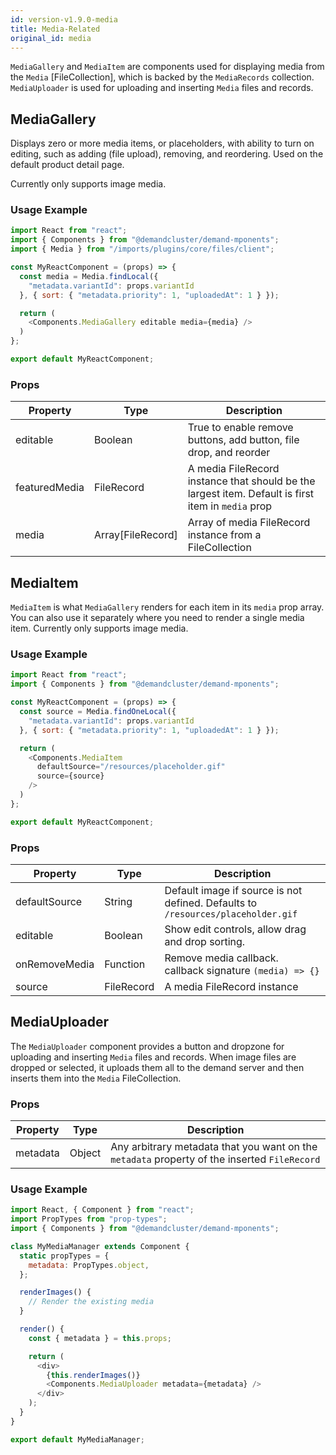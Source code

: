 ```yaml
---
id: version-v1.9.0-media
title: Media-Related
original_id: media
---
```

    
`MediaGallery` and `MediaItem` are components used for displaying media from the `Media` [FileCollection], which is backed by the `MediaRecords` collection. `MediaUploader` is used for uploading and inserting `Media` files and records.

## MediaGallery

Displays zero or more media items, or placeholders, with ability to turn on editing, such as adding (file upload), removing, and reordering. Used on the default product detail page.

Currently only supports image media.

### Usage Example

```javascript
import React from "react";
import { Components } from "@demandcluster/demand-mponents";
import { Media } from "/imports/plugins/core/files/client";

const MyReactComponent = (props) => {
  const media = Media.findLocal({
    "metadata.variantId": props.variantId
  }, { sort: { "metadata.priority": 1, "uploadedAt": 1 } });

  return (
    <Components.MediaGallery editable media={media} />
  )
};

export default MyReactComponent;
```

### Props

<!--lint disable-->

| Property      | Type              | Description                                                                                        |
| ------------- | ----------------- | -------------------------------------------------------------------------------------------------- |
| editable      | Boolean           | True to enable remove buttons, add button, file drop, and reorder                                  |
| featuredMedia | FileRecord        | A media FileRecord instance that should be the largest item. Default is first item in `media` prop |
| media         | Array[FileRecord] | Array of media FileRecord instance from a FileCollection                                           |

<!--lint enable-->

## MediaItem

`MediaItem` is what `MediaGallery` renders for each item in its `media` prop array. You can also use it separately where you need to render a single media item. Currently only supports image media.

### Usage Example

```javascript
import React from "react";
import { Components } from "@demandcluster/demand-mponents";

const MyReactComponent = (props) => {
  const source = Media.findOneLocal({
    "metadata.variantId": props.variantId
  }, { sort: { "metadata.priority": 1, "uploadedAt": 1 } });

  return (
    <Components.MediaItem
      defaultSource="/resources/placeholder.gif"
      source={source}
    />
  )
};

export default MyReactComponent;
```

### Props

| Property      | Type       | Description                                                                      |
| ------------- | ---------- | -------------------------------------------------------------------------------- |
| defaultSource | String     | Default image if source is not defined. Defaults to `/resources/placeholder.gif` |
| editable      | Boolean    | Show edit controls, allow drag and drop sorting.                                 |
| onRemoveMedia | Function   | Remove media callback. callback signature `(media) => {}`                        |
| source        | FileRecord | A media FileRecord instance                                                      |

## MediaUploader

The `MediaUploader` component provides a button and dropzone for uploading and inserting `Media` files and records. When image files are dropped or selected, it uploads them all to the demand server and then inserts them into the `Media` FileCollection.

### Props

| Property | Type    | Description                                                                                  |
| -------- | ------- | -------------------------------------------------------------------------------------------- |
| metadata | Object  | Any arbitrary metadata that you want on the `metadata` property of the inserted `FileRecord` |

### Usage Example

```javascript
import React, { Component } from "react";
import PropTypes from "prop-types";
import { Components } from "@demandcluster/demand-mponents";

class MyMediaManager extends Component {
  static propTypes = {
    metadata: PropTypes.object,
  };

  renderImages() {
    // Render the existing media
  }

  render() {
    const { metadata } = this.props;

    return (
      <div>
        {this.renderImages()}
        <Components.MediaUploader metadata={metadata} />
      </div>
    );
  }
}

export default MyMediaManager;
```
